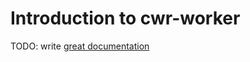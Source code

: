 # Introduction to cwr-worker

TODO: write [great documentation](http://jacobian.org/writing/what-to-write/)
